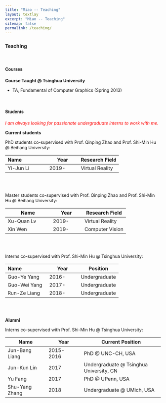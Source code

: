 ```yaml
---
title: "Miao -- Teaching"
layout: textlay
excerpt: "Miao -- Teaching"
sitemap: false
permalink: /teaching/
---
```


<div><h3 style="font-family: Helvetica Neue,Source Sans Pro,Arial"><b>Teaching</b></h3></div>

<br/>

<div><h4 style="font-family: Helvetica Neue,Source Sans Pro,Arial"><b>Courses</b></h4></div>

**Course Taught @ Tsinghua University**

* TA, Fundamental of Computer Graphics (Spring 2013)

<br/>

<h4 style="font-family: Helvetica Neue,Source Sans Pro,Arial"><b>Students</b></h4>

<p style="color:red;"> <i>I am always looking for passionate undergraduate interns to work with me. </i></p>

<!-- *I am always looking for passionate undergraduate interns to work with me.* -->

**Current students**

PhD students co-supervised with Prof. Qinping Zhao and Prof. Shi-Min Hu @ Beihang University:

Name &nbsp;&nbsp; &nbsp;&nbsp; &nbsp;&nbsp; &nbsp;&nbsp; &nbsp;&nbsp; &nbsp;| Year | Research Field
-----|-----|-------
Yi-Jun Li  | 2019-&nbsp;&nbsp; &nbsp;&nbsp; &nbsp;&nbsp; | Virtual Reality


<br><br>

Master students co-supervised with Prof. Qinping Zhao and Prof. Shi-Min Hu @ Beihang University:

<!-- * Xu-Quan Lv, started 2019
* Xin Wen, started 2019 -->

Name| Year | Research Field
-----|-----|-------
Xu-Quan Lv &nbsp;&nbsp; &nbsp;&nbsp; &nbsp;&nbsp; | 2019-&nbsp;&nbsp; &nbsp;&nbsp; &nbsp;&nbsp; | Virtual Reality
Xin Wen | 2019- | Computer Vision


<br><br>


Interns co-supervised with Prof. Shi-Min Hu @ Tsinghua University:

<!-- * Guo-Ye Yang, undergraduate intern, Tsinghua University, started 2015 
* Guo-Wei Yang, undergraduate intern, Tsinghua University, started 2016 
* Run-Ze Liang, undergraduate intern, Tsinghua University, started 2018  -->

Name &nbsp;&nbsp; &nbsp;&nbsp; &nbsp;&nbsp; &nbsp;&nbsp; &nbsp;&nbsp; &nbsp;| Year | Position
-----|-----|-------
Guo-Ye Yang  | 2016-&nbsp;&nbsp; &nbsp;&nbsp; &nbsp;&nbsp; | Undergraduate 
Guo-Wei Yang | 2017- | Undergraduate
Run-Ze Liang | 2018- | Undergraduate
    

<br><br>

		




**Alumni**

Interns co-supervised with Prof. Shi-Min Hu @ Tsinghua University:

Name| Year | Current Position 
-----|-----|-------
Jun-Bang Liang&nbsp;&nbsp; &nbsp;&nbsp; &nbsp;&nbsp; | 2015-2016&nbsp;&nbsp; &nbsp;&nbsp; &nbsp;&nbsp; | PhD @ UNC-CH, USA 
Jun-Kun Lin | 2017 | Undergraduate @ Tsinghua University, CN 
Yu Fang | 2017 | PhD @ UPenn, USA 
Shu-Yang Zhang | 2018 | Undergraduate @ UMich, USA 



<!-- * Jun-Bang Liang, undergraduate intern, Tsinghua University, 2014-2015. Currently a PhD candidate at UNC-CH, United States.
* Jin-Kun Lin, undergraduate intern, Tsinghua University, 2016-2017. 
* Yu Fang, undergraduate intern, Tsinghua University, 2017. Currently a PhD candidate at University of Pennsylvania, United States.
* Shu-Yang Zhang, undergraduate intern, University of Michigan, United States, summer 2018. -->

<!-- Our overarching goal is to explore and understand new quantum states of electronic matter on the atomic scale. To do so, we use and develop novel spectroscopic-imaging scanning tunneling microscopy (SI-STM) tools to visualize the relevant quantum mechanical degrees of freedom.

Questions of interest include: (i), How does the Mott state collapse upon doping and how is this related to the complex phase diagram of high-temperature superconductors? (ii), What is the strange metal phase seen in correlated electron systems? Is this an exotic long-range entangled state? What is the mechanism of dissipation in that state? (iii), Why is the transition temperature in high-temperature superconductors so high? 
 
![]({{ site.url }}{{ site.baseurl }}/images/respic/layers_real.jpg){: style="width: 300px; float: right; border: 10px"}

Currently, our instrument of choice  is SI-STM.  State-of-the-art SI-STM measures an array of tunneling spectra on a given sample, registered to the atomic sites with picometer precision. Each is proportional to the local density of states at a given location. Ideally, the recorded spectra are so tightly packed that the measurement yields a three-dimensional mapping of the local density of states as a function of locations and energy. This is shown on the image on the right-hand side (10x10 nm2), and its Fourier transform, below.

The quantum materials which we will investigate encapsulate some of the great unsolved mysteries of physics. They include high-temperature superconductors, quantum-critical compounds, graphene, and topological electronic matter that can be used for error-resistant quantum computing.

![]({{ site.url }}{{ site.baseurl }}/images/respic/layers_fft.jpg){: style="width: 300px; float: left; border: 10px"}

A main goal is to use modern technology to build the new instrumentation needed to understand these quantum materials. I learned my trade in [Seamus Davis’ SI-STM lab](http://davisgroup.lassp.cornell.edu/) and with [Felix Baumberger](http://dpmc.unige.ch/gr_baumberger/index.html), and later moved as an [ETH fellow](http://www.ethfellows.ethz.ch/) to [Andreas Wallraff’s qudev lab](http://www.qudev.ethz.ch/) where we investigated coupled cavity arrays in circuit QED. This allowed me to learn new techniques such as high frequency measurements, low temperature noise-free amplification, and quantum-limited measurements. The goal is to combine these with SI-STM.

This will enable the instrumental capabilities to visualize the different quantum mechanical degrees of freedom needed to understand next-generation quantum materials. STM will be the main method, but we use different spectroscopic-imaging techniques to visualize not only the topography, but also the density of states, spins, and other degrees of freedom hidden below the surface.
 -->
